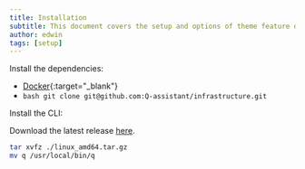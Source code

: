```yaml
---
title: Installation
subtitle: This document covers the setup and options of theme feature described in the doc title
author: edwin
tags: [setup]
---
```


Install the dependencies:  

- [Docker](https://docs.docker.com/install/linux/docker-ce/ubuntu/){:target="_blank"}
- ```bash git clone git@github.com:Q-assistant/infrastructure.git```

Install the CLI:  

Download the latest release [here](https://github.com/Q-assistant/cli/releases).
```bash
tar xvfz ./linux_amd64.tar.gz  
mv q /usr/local/bin/q
```
